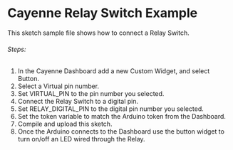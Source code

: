 # Cayenne Relay Switch Example

This sketch sample file shows how to connect a Relay Switch.

###### Steps:
1. In the Cayenne Dashboard add a new Custom Widget, and select Button.
2. Select a Virtual pin number.
3. Set VIRTUAL_PIN to the pin number you selected.
4. Connect the Relay Switch to a digital pin.
5. Set RELAY_DIGITAL_PIN to the digital pin number you selected.
6. Set the token variable to match the Arduino token from the Dashboard.
7. Compile and upload this sketch.
8. Once the Arduino connects to the Dashboard use the button widget to turn on/off an LED wired through the Relay.